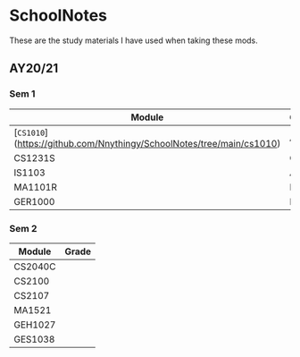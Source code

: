 # SchoolNotes #

These are the study materials I have used when taking these mods.

## AY20/21 ##
 ### Sem 1 ###
  Module | Grade
  ------ | ------
  [`CS1010`] (https://github.com/Nnythingy/SchoolNotes/tree/main/cs1010) | A-
  CS1231S | C+
  IS1103 | A+
  MA1101R | B+
  GER1000 | B+
 ### Sem 2 ###
  Module | Grade
  ------ | ------
  CS2040C | 
  CS2100 | 
  CS2107 | 
  MA1521 | 
  GEH1027 |
  GES1038 |
  

